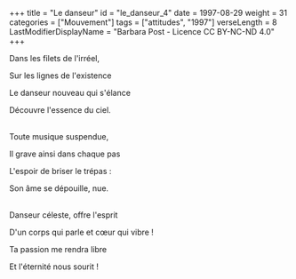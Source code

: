 +++
title = "Le danseur"
id = "le_danseur_4"
date = 1997-08-29
weight = 31
categories = ["Mouvement"]
tags = ["attitudes", "1997"]
verseLength = 8
LastModifierDisplayName = "Barbara Post - Licence CC BY-NC-ND 4.0"
+++

Dans les filets de l'irréel,

Sur les lignes de l'existence

Le danseur nouveau qui s'élance

Découvre l'essence du ciel.

 \
Toute musique suspendue,

Il grave ainsi dans chaque pas

L'espoir de briser le trépas :

Son âme se dépouille, nue.

 \
Danseur céleste, offre l'esprit

D'un corps qui parle et cœur qui vibre !

Ta passion me rendra libre

Et l'éternité nous sourit !
